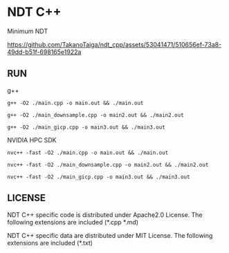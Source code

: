 # NDT C++

Minimum NDT


https://github.com/TakanoTaiga/ndt_cpp/assets/53041471/510656ef-73a8-49dd-b51f-698165e1922a



## RUN

g++
```
g++ -O2 ./main.cpp -o main.out && ./main.out

g++ -O2 ./main_downsample.cpp -o main2.out && ./main2.out

g++ -O2 ./main_gicp.cpp -o main3.out && ./main3.out
```

NVIDIA HPC SDK
```
nvc++ -fast -O2 ./main.cpp -o main.out && ./main.out

nvc++ -fast -O2 ./main_downsample.cpp -o main2.out && ./main2.out

nvc++ -fast -O2 ./main_gicp.cpp -o main3.out && ./main3.out
```


## LICENSE

NDT C++ specific code is distributed under Apache2.0 License.
The following extensions are included (*.cpp *.md)


NDT C++ specific data are distributed under MIT License.
The following extensions are included (*.txt)

